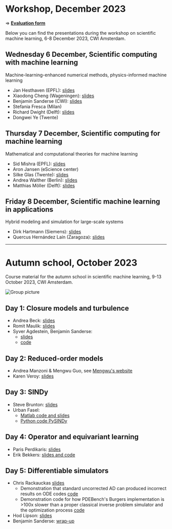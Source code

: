 # Workshop, December 2023

=> **[Evaluation form](https://forms.gle/wbvmq6PZjz2knSpH7)**

Below you can find the presentations during the workshop on scientific machine learning, 6-8 December 2023, CWI Amsterdam.

## Wednesday 6 December, Scientific computing with machine learning
Machine-learning-enhanced numerical methods, physics-informed machine learning
- Jan Hesthaven (EPFL): [slides](presentations/Hesthaven_CWIWorkshop2023.pdf) 
- Xiaodong Cheng (Wageningen): [slides](presentations/XiaodongCheng.pdf)
- Benjamin Sanderse (CWI): [slides](presentations/Sanderse_closure_models.pdf)
- Stefania Fresca (Milan)
- Richard Dwight (Delft): [slides](presentations/Dwight.pdf)
- Dongwei Ye (Twente)

## Thursday 7 December, Scientific computing for machine learning
Mathematical and computational theories for machine learning

- Sid Mishra (EPFL): [slides](presentations/Mishra.pdf)
- Aron Jansen (eScience center)
- Silke Glas (Twente): [slides](presentations/Glas.pdf)
- Andrea Walther (Berlin): [slides](presentations/AndreaWalther.pdf)
- Matthias Möller (Delft): [slides](presentations/Moeller.pdf)

## Friday 8 December, Scientific machine learning in applications
Hybrid modeling and simulation for large-scale systems

- Dirk Hartmann (Siemens): [slides](presentations/Hartmann.pdf)
- Quercus Hernández Laín (Zaragoza): [slides](presentations/Quercus_Hernandez.pdf)

--- 

# Autumn school, October 2023

Course material for the autumn school in scientific machine learning, 9-13 October 2023, CWI Amsterdam.

![Group picture](pictures/MK3_6099.JPG)

## Day 1: Closure models and turbulence
- Andrea Beck: [slides](presentations/cwi_school_andreabeck_content_complete_handout_compressed.pdf)
- Romit Maulik: [slides](presentations/Differentiable_Turbulence.pdf)
- Syver Agdestein, Benjamin Sanderse:
    - [slides](presentations/SanderseAgdestein_closure_models.pdf)
    - [code](https://github.com/agdestein/NeuralClosure)
 
## Day 2: Reduced-order models
- Andrea Manzoni & Mengwu Guo, see [Mengwu's website](https://www.mengwuguo.com/teaching.html)
- Karen Veroy: [slides](presentations/Autumn%20School%20-%20Veroy-Grepl.pdf)

## Day 3: SINDy
- Steve Brunton: [slides](presentations/2023_10_AMS_actual.pdf)
- Urban Fasel:
    - [Matlab code and slides](https://github.com/urban-fasel/CWI_Autumn_School_2023)
    - [Python code PySINDy](https://github.com/dynamicslab/pysindy)
 
## Day 4: Operator and equivariant learning
- Paris Perdikaris: [slides](presentations/slides_paris.pdf)
- Erik Bekkers: [slides and code](https://uvagedl.github.io/)

## Day 5: Differentiable simulators
- Chris Rackauckas [slides](presentations/DifferentiableSimulation_TheRealBits_Rackauckas.pdf)
    - Demonstration that standard uncorrected AD can produced incorrect results on ODE codes [code](presentations/uncorrected_ad.jl)
    - Demonstration code for how PDEBench's Burgers implementation is >100x slower than a proper classical inverse problem simulator and the optimization process [code](presentations/optimized_burgers.jl)
- Hod Lipson: [slides](presentations/AutomatingDiscovery.pdf)
- Benjamin Sanderse: [wrap-up](presentations/Sanderse_wrapup.pdf)

